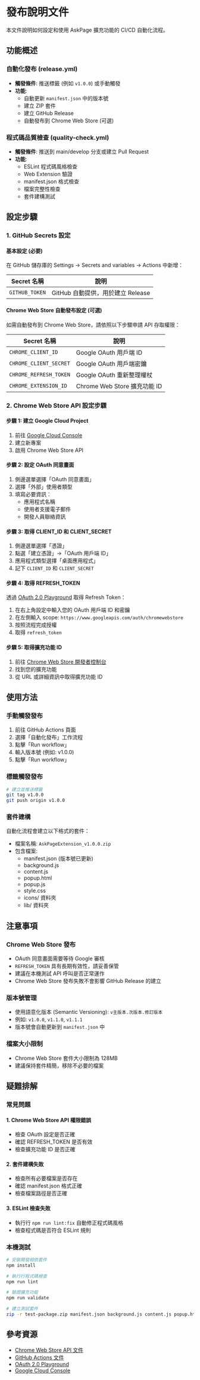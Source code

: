 # 發布說明文件

本文件說明如何設定和使用 AskPage 擴充功能的 CI/CD 自動化流程。

## 功能概述

### 自動化發布 (release.yml)
- **觸發條件**: 推送標籤 (例如 `v1.0.0`) 或手動觸發
- **功能**:
  - 自動更新 `manifest.json` 中的版本號
  - 建立 ZIP 套件
  - 建立 GitHub Release
  - 自動發布到 Chrome Web Store (可選)

### 程式碼品質檢查 (quality-check.yml)
- **觸發條件**: 推送到 main/develop 分支或建立 Pull Request
- **功能**:
  - ESLint 程式碼風格檢查
  - Web Extension 驗證
  - manifest.json 格式檢查
  - 檔案完整性檢查
  - 套件建構測試

## 設定步驟

### 1. GitHub Secrets 設定

#### 基本設定 (必要)
在 GitHub 儲存庫的 Settings → Secrets and variables → Actions 中新增：

| Secret 名稱 | 說明 |
|------------|------|
| `GITHUB_TOKEN` | GitHub 自動提供，用於建立 Release |

#### Chrome Web Store 自動發布設定 (可選)
如需自動發布到 Chrome Web Store，請依照以下步驟申請 API 存取權限：

| Secret 名稱 | 說明 |
|------------|------|
| `CHROME_CLIENT_ID` | Google OAuth 用戶端 ID |
| `CHROME_CLIENT_SECRET` | Google OAuth 用戶端密鑰 |
| `CHROME_REFRESH_TOKEN` | Google OAuth 重新整理權杖 |
| `CHROME_EXTENSION_ID` | Chrome Web Store 擴充功能 ID |

### 2. Chrome Web Store API 設定步驟

#### 步驟 1: 建立 Google Cloud Project
1. 前往 [Google Cloud Console](https://console.cloud.google.com/)
2. 建立新專案
3. 啟用 Chrome Web Store API

#### 步驟 2: 設定 OAuth 同意畫面
1. 側邊選單選擇「OAuth 同意畫面」
2. 選擇「外部」使用者類型
3. 填寫必要資訊：
   - 應用程式名稱
   - 使用者支援電子郵件
   - 開發人員聯絡資訊

#### 步驟 3: 取得 CLIENT_ID 和 CLIENT_SECRET
1. 側邊選單選擇「憑證」
2. 點選「建立憑證」→「OAuth 用戶端 ID」
3. 應用程式類型選擇「桌面應用程式」
4. 記下 `CLIENT_ID` 和 `CLIENT_SECRET`

#### 步驟 4: 取得 REFRESH_TOKEN
透過 [OAuth 2.0 Playground](https://developers.google.com/oauthplayground/) 取得 Refresh Token：

1. 在右上角設定中輸入您的 OAuth 用戶端 ID 和密鑰
2. 在左側輸入 scope: `https://www.googleapis.com/auth/chromewebstore`
3. 按照流程完成授權
4. 取得 `refresh_token`

#### 步驟 5: 取得擴充功能 ID
1. 前往 [Chrome Web Store 開發者控制台](https://chrome.google.com/webstore/developer/dashboard)
2. 找到您的擴充功能
3. 從 URL 或詳細資訊中取得擴充功能 ID

## 使用方法

### 手動觸發發布
1. 前往 GitHub Actions 頁面
2. 選擇「自動化發布」工作流程
3. 點擊「Run workflow」
4. 輸入版本號 (例如: v1.0.0)
5. 點擊「Run workflow」

### 標籤觸發發布
```bash
# 建立並推送標籤
git tag v1.0.0
git push origin v1.0.0
```

### 套件建構
自動化流程會建立以下格式的套件：
- 檔案名稱: `AskPageExtension_v1.0.0.zip`
- 包含檔案:
  - manifest.json (版本號已更新)
  - background.js
  - content.js
  - popup.html
  - popup.js
  - style.css
  - icons/ 資料夾
  - lib/ 資料夾

## 注意事項

### Chrome Web Store 發布
- OAuth 同意畫面需要等待 Google 審核
- `REFRESH_TOKEN` 具有長期有效性，請妥善保管
- 建議在本機測試 API 呼叫是否正常運作
- Chrome Web Store 發布失敗不會影響 GitHub Release 的建立

### 版本號管理
- 使用語意化版本 (Semantic Versioning): `v主版本.次版本.修訂版本`
- 例如: `v1.0.0`, `v1.1.0`, `v1.1.1`
- 版本號會自動更新到 `manifest.json` 中

### 檔案大小限制
- Chrome Web Store 套件大小限制為 128MB
- 建議保持套件精簡，移除不必要的檔案

## 疑難排解

### 常見問題

#### 1. Chrome Web Store API 權限錯誤
- 檢查 OAuth 設定是否正確
- 確認 REFRESH_TOKEN 是否有效
- 檢查擴充功能 ID 是否正確

#### 2. 套件建構失敗
- 檢查所有必要檔案是否存在
- 確認 manifest.json 格式正確
- 檢查檔案路徑是否正確

#### 3. ESLint 檢查失敗
- 執行行 `npm run lint:fix` 自動修正程式碼風格
- 檢查程式碼是否符合 ESLint 規則

### 本機測試
```bash
# 安裝開發相依套件
npm install

# 執行行程式碼檢查
npm run lint

# 驗證擴充功能
npm run validate

# 建立測試套件
zip -r test-package.zip manifest.json background.js content.js popup.html popup.js style.css icons/ lib/
```

## 參考資源

- [Chrome Web Store API 文件](https://developer.chrome.com/docs/webstore/using-api)
- [GitHub Actions 文件](https://docs.github.com/en/actions)
- [OAuth 2.0 Playground](https://developers.google.com/oauthplayground/)
- [Google Cloud Console](https://console.cloud.google.com/)

